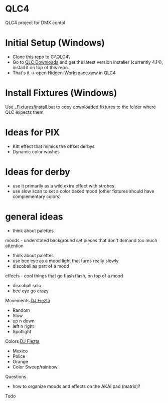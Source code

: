 # QLC4
 QLC4 project for DMX contol

# Initial Setup (Windows)
- Clone this repo to C:\QLC4\
- Go to [QLC Downloads](https://www.qlcplus.org/download) and get the latest version installer (currently 4.14), install it on top of this repo. 
- That's it -> open Hidden-Workspace.qxw in QLC4


# Install Fixtures (Windows)
Use _Fixtures/install.bat to copy downloaded fixtures to the folder where QLC expects them

# Ideas for PIX
- Kitt effect that mimics the offset derbys
- Dynamic color washes

# Ideas for derby
- use it primarily as a wild extra effect with strobes
- use slow scan to set a color based mood (other fixtures should have complementary colors)

# general ideas
- think about palettes

moods - understated background set pieces that don't demand too much attention
- think about palettes
- use bee eye as a mood light that turns really slowly
- discoball as part of a mood

effects - cool things that go flash flash, on top of a mood
- discoball solo
- bee eye go crazy

Movements [DJ Fiezta](https://www.youtube.com/watch?v=d1wlBe-OofI) 
- Random
- Slow
- up n down
- left n right
- Spotlight

Colors [DJ Fiezta](https://www.youtube.com/watch?v=d1wlBe-OofI) 
- Mexico
- Police
- Orange
- Color Sweep/rainbow

   


Questions
- how to organize moods and effects on the AKAI pad (matrix)?

Todo

